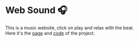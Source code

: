 # Web Sound 🎧
This is a music website, click on play and relax with the beat. 
<br>
Here it's the [page](luizaluz29.github.io/web-sound/) and [code](https://github.com/luizaluz29/web-sound) of the project.

